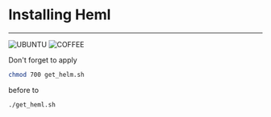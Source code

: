 # Installing Heml #
---
![UBUNTU] ![COFFEE]

[UBUNTU]: https://img.shields.io/badge/Ubuntu-E95420.svg?style=for-the-badge&logo=Ubuntu&logoColor=white
[COFFEE]: https://img.shields.io/badge/CoffeeScript-2F2625.svg?style=for-the-badge&logo=CoffeeScript&logoColor=white

Don't forget to apply

```bash
chmod 700 get_helm.sh
```
before to 

```bash
./get_heml.sh
```
